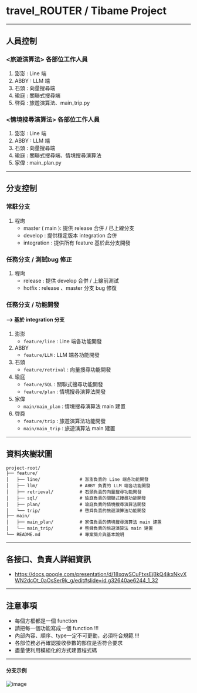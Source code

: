 # travel_ROUTER / Tibame Project
---

## 人員控制
### <旅遊演算法> 各部位工作人員
1. 澎澎 : Line 端
2. ABBY : LLM 端
3. 石頭 : 向量搜尋端
4. 瑜庭 : 關聯式搜尋端
5. 啓舜 : 旅遊演算法、main_trip.py

### <情境搜尋演算法> 各部位工作人員
1. 澎澎 : Line 端
2. ABBY : LLM 端
3. 石頭 : 向量搜尋端
4. 瑜庭 : 關聯式搜尋端、情境搜尋演算法
5. 家偉 : main_plan.py

---
## 分支控制
### 常駐分支
1. 程珣
   * master ( main ): 提供 release 合併 / 已上線分支
   * develop : 提供穩定版本 integration 合併
   * integration : 提供所有 feature 基於此分支開發

### 任務分支 / 測試bug 修正
1. 程珣
    * release : 提供 develop 合併 / 上線前測試
    * hotfix : release 、master 分支 bug 修復

### 任務分支 / 功能開發 
#### --> 基於 integration 分支
1. 澎澎
    * `feature/line` : Line 端各功能開發
2. ABBY
    * `feature/LLM` : LLM 端各功能開發
3. 石頭
    * `feature/retrival` : 向量搜尋功能開發
4. 瑜庭
    * `feature/SQL` : 關聯式搜尋功能開發
    * `feature/plan` : 情境搜尋演算法開發
5. 家偉
    * `main/main_plan` : 情境搜尋演算法 main 建置
6. 啓舜
    * `feature/trip` : 旅遊演算法功能開發
    * `main/main_trip` : 旅遊演算法 main 建置

---
## 資料夾樹狀圖
```
project-root/
├── feature/
│   ├── line/               # 澎澎負責的 Line 端各功能開發
│   ├── llm/                # ABBY 負責的 LLM 端各功能開發
│   ├── retrieval/          # 石頭負責的向量搜尋功能開發
│   ├── sql/                # 瑜庭負責的關聯式搜尋功能開發
│   ├── plan/               # 瑜庭負責的情境搜尋演算法開發
│   └── trip/               # 啓舜負責的旅遊演算法功能開發
├── main/
│   ├── main_plan/          # 家偉負責的情境搜尋演算法 main 建置
│   └── main_trip/          # 啓舜負責的旅遊演算法 main 建置
└── README.md               # 專案簡介與基本說明
```

---
## 各接口、負責人詳細資訊
* https://docs.google.com/presentation/d/18xqwSCuFtxsEjBkQ4jkxNkvXWN2dcOt_0aOsSer9k_g/edit#slide=id.g32640ae6244_1_32

---
## 注意事項
* 每個方框都是一個 function
* 請把每一個功能寫成一個 function !!!
* 內部內容、順序、type一定不可更動，必須符合規範 !!!
* 各部位務必再確認接收參數的部位是否符合要求
* 盡量使利用模組化的方式建置程式碼
  
---
#### 分支示例
![image](https://github.com/user-attachments/assets/df3bc631-eb14-4bb9-bf7e-420841cc77f9)
